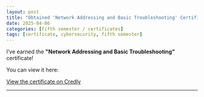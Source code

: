 ```yaml
---
layout: post
title: "Obtained 'Network Addressing and Basic Troubleshooting' Certificate"
date: 2025-04-06
categories: [fifth semester / certificates]
tags: [certificate, cybersecurity, fifth semester]
---
```


I’ve earned the **"Network Addressing and Basic Troubleshooting"** certificate!

You can view it here:

[View the certificate on Credly](https://www.credly.com/badges/f64d7bf3-ef6a-4fac-ac25-eb387bf8db47)

---

